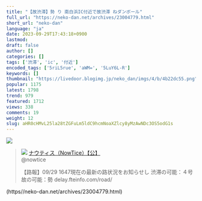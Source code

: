 ```yaml
---
title: "【故渋滞】勢 り 南白浜IC付近で故渋滞 ねダンボール"
full_url: "https://neko-dan.net/archives/23004779.html"
short_url: "neko-dan"
language: "ja"
date: 2023-09-29T17:43:18+0900
lastmod: 
draft: false
author: []
categories: []
tags: ['渋滞', 'ic', '付近']
encoded_tags: ['5riL5rue', 'aWM=', '5LuY6L-R']
keywords: []
thumbnail: "https://livedoor.blogimg.jp/neko_dan/imgs/4/b/4b22dc55.png"
popular: 1175
latest: 1798
trend: 979
featured: 1712
views: 338
comments: 19
weight: 12
slug: aHR0cHMvL25la28tZGFuLm5ldC9hcmNoaXZlcy8yMzAwNDc3OS5odG1s
---
```


![](https://livedoor.blogimg.jp/neko_dan/imgs/4/b/4b22dc55.png)

<blockquote id='twibodycnzntnLXd5'> <p> <img src='https//livedoor.blogimg.jp/neko_dan/imgs/c/7/c79d448d.jpg'> <a href='https//twitter.com/nowtice/status/1707663267156615419' target='_blank'>ナウティス（NowTice）【公】 </a><br> @nowtice </p> <p id='twitextcnzntnLXd5'> 【路報】09/29 1647現在の最新の路状況をお知らせし 渋滞の可能：４号 故の可能：勢 delay.fteinfo.com/road/ </p> <p> <a href='https//twitter.com/nowtice/status/1707663267156615419' target='_blank'></a> </p> </blockquote> 

(https//neko-dan.net/archives/23004779.html)
